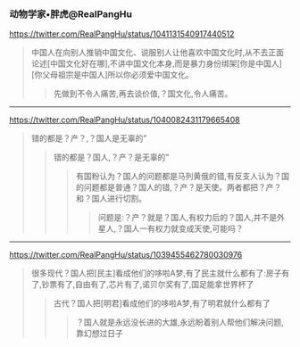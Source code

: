 ### 动物学家•胖虎@RealPangHu
https://twitter.com/RealPangHu/status/1041131540917440512
>中国人在向别人推销中国文化、说服别人让他喜欢中国文化时,从不去正面论述[中国文化好在哪],不讲中国文化本身,而是暴力身份绑架[你是中国人][你父母祖宗是中国人]所以你必须爱中国文化。
>>先做到不令人痛苦,再去谈价值,？国文化,令人痛苦。
---
https://twitter.com/RealPangHu/status/1040082431179665408
>错的都是？产？,？国人是无辜的”
>>错的都是？国人,？产？是无辜的”
>>>有国粉认为？国人的问题都是马列黄俄的错,有反支人认为？国的问题都是普通？国人的错,？产？是天使。两者都把？产？和？国人进行切割。
>>>>问题是:？产？就是？国人,有权力后的？国人,并不是外星人,？国人一有权力就变成天使,可能吗？
---
https://twitter.com/RealPangHu/status/1039455462780030976
>很多现代？国人把[民主]看成他们的哆啦A梦,有了民主就什么都有了:房子有了,钞票有了,自由有了,芯片有了,诺贝尔奖有了,国足能拿世界杯了
>>古代？国人把[明君]看成他们的哆啦A梦,有了明君就什么都有了
>>>？国人就是永远没长进的大雄,永远盼着别人帮他们解决问题,靠幻想过日子